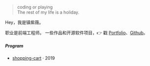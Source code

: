 > coding or playing  
> The rest of my life is a holiday.

Hey，我是镇紫薇。

职业是前端工程师。
一些作品和开源软件项目，👉 戳 [Portfolio](/portfolio)、[Github](http://github.com/spinachhh)。 


##### Program

- [shopping-cart][1] · 2019



[1]: https://spinachhh.github.io/shopping-cart/dist/#/





